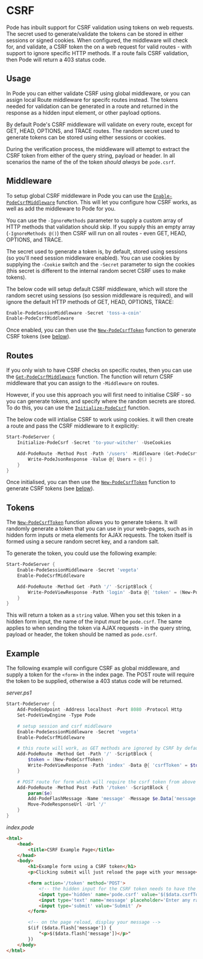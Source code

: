 # CSRF

Pode has inbuilt support for CSRF validation using tokens on web requests. The secret used to generate/validate the tokens can be stored in either sessions or signed cookies. When configured, the middleware will check for, and validate, a CSRF token the on a web request for valid routes - with support to ignore specific HTTP methods. If a route fails CSRF validation, then Pode will return a 403 status code.

## Usage

In Pode you can either validate CSRF using global middleware, or you can assign local Route middleware for specifc routes instead. The tokens needed for validation can be generated in a route and returned in the response as a hidden input element, or other payload options.

By default Pode's CSRF middleware will validate on every route, except for GET, HEAD, OPTIONS, and TRACE routes. The random secret used to generate tokens can be stored using either sessions or cookies.

During the verification process, the middleware will attempt to extract the CSRF token from either of the query string, payload or header. In all scenarios the name of the of the token *should always* be `pode.csrf`.

## Middleware

To setup global CSRF middleware in Pode you can use the [`Enable-PodeCsrfMiddleware`](../../../../Functions/Middleware/Enable-PodeCsrfMiddleware) function. This will let you configure how CSRF works, as well as add the middleware to Pode for you.

You can use the `-IgnoreMethods` parameter to supply a custom array of HTTP methods that validation should skip. If you supply this an empty array (`-IgnoreMethods @()`) then CSRF will run on all routes - even GET, HEAD, OPTIONS, and TRACE.

The secret used to generate a token is, by default, stored using sessions (so you'll need session middleware enabled). You can use cookies by supplying the `-Cookie` switch and the `-Secret` parameter to sign the cookies (this secret is different to the internal random secret CSRF uses to make tokens).

The below code will setup default CSRF middleware, which will store the random secret using sessions (so session middleware is required), and will ignore the default HTTP methods of GET, HEAD, OPTIONS, TRACE:

```powershell
Enable-PodeSessionMiddleware -Secret 'toss-a-coin'
Enable-PodeCsrfMiddleware
```

Once enabled, you can then use the [`New-PodeCsrfToken`](../../../../Functions/Middleware/New-PodeCsrfToken) function to generate CSRF tokens (see [below](#tokens)).

## Routes

If you only wish to have CSRF checks on specific routes, then you can use the [`Get-PodeCsrfMiddleware`](../../../../Functions/Middleware/Get-PodeCsrfMiddleware) function. The function will return CSRF middleware that you can assign to the `-Middleware` on routes.

However, if you use this approach you will first need to initialise CSRF - so you can generate tokens, and specify where the random secrets are stored. To do this, you can use the [`Initialize-PodeCsrf`](../../../../Functions/Middleware/Initialize-PodeCsrf) function.

The below code will intialise CSRF to work using cookies. it will then create a route and pass the CSRF middleware to it explicitly:

```powershell
Start-PodeServer {
    Initialize-PodeCsrf -Secret 'to-your-witcher' -UseCookies

    Add-PodeRoute -Method Post -Path '/users' -Middleware (Get-PodeCsrfMiddleware) -ScriptBlock {
        Write-PodeJsonResponse -Value @{ Users = @() }
    }
}
```

Once initialised, you can then use the [`New-PodeCsrfToken`](../../../../Functions/Middleware/New-PodeCsrfToken) function to generate CSRF tokens (see [below](#tokens)).

## Tokens

The [`New-PodeCsrfToken`](../../../../Functions/Middleware/New-PodeCsrfToken) function allows you to generate tokens. It will randomly generate a token that you can use in your web-pages, such as in hidden form inputs or meta elements for AJAX requests. The token itself is formed using a secure random secret key, and a random salt.

To generate the token, you could use the following example:

```powershell
Start-PodeServer {
    Enable-PodeSessionMiddleware -Secret 'vegeta'
    Enable-PodeCsrfMiddleware

    Add-PodeRoute -Method Get -Path '/' -ScriptBlock {
        Write-PodeViewResponse -Path 'login' -Data @{ 'token' = (New-PodeCsrfToken) }
    }
}
```

This will return a token as a `string` value. When you set this token in a hidden form input, the name of the input *must* be `pode.csrf`. The same applies to when sending the token via AJAX requests - in the query string, payload or header, the token should be named as `pode.csrf`.

## Example

The following example will configure CSRF as global middleware, and supply a token for the `<form>` in the index page. The POST route will require the token to be supplied, otherwise a 403 status code will be returned.

*server.ps1*
```powershell
Start-PodeServer {
    Add-PodeEndpoint -Address localhost -Port 8080 -Protocol Http
    Set-PodeViewEngine -Type Pode

    # setup session and csrf middleware
    Enable-PodeSessionMiddleware -Secret 'vegeta'
    Enable-PodeCsrfMiddleware

    # this route will work, as GET methods are ignored by CSRF by default
    Add-PodeRoute -Method Get -Path '/' -ScriptBlock {
        $token = (New-PodeCsrfToken)
        Write-PodeViewResponse -Path 'index' -Data @{ 'csrfToken' = $token } -FlashMessages
    }

    # POST route for form which will require the csrf token from above
    Add-PodeRoute -Method Post -Path '/token' -ScriptBlock {
        param($e)
        Add-PodeFlashMessage -Name 'message' -Message $e.Data['message']
        Move-PodeResponseUrl -Url '/'
    }
}
```

*index.pode*
```html
<html>
    <head>
        <title>CSRF Example Page</title>
    </head>
    <body>
        <h1>Example form using a CSRF token</h1>
        <p>Clicking submit will just reload the page with your message</p>

        <form action='/token' method='POST'>
            <!-- the hidden input for the CSRF token needs to have the name 'pode.csrf' -->
            <input type='hidden' name='pode.csrf' value='$($data.csrfToken)' />
            <input type='text' name='message' placeholder='Enter any random text' />
            <input type='submit' value='Submit' />
        </form>

        <!-- on the page reload, display your message -->
        $(if ($data.flash['message']) {
            "<p>$($data.flash['message'])</p>"
        })
    </body>
</html>
```
